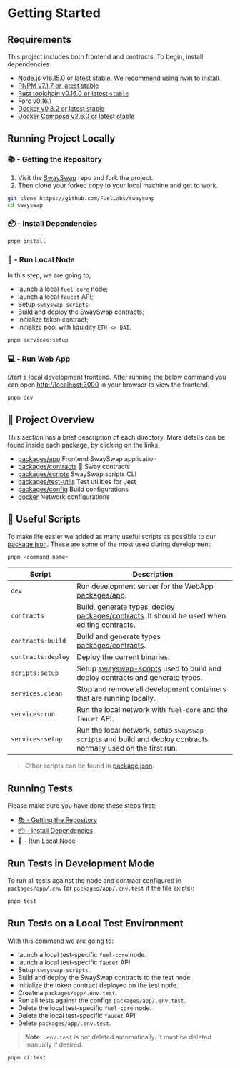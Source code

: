 # Getting Started

## Requirements

This project includes both frontend and contracts. To begin, install dependencies:

- [Node.js v16.15.0 or latest stable](https://nodejs.org/en/). We recommend using [nvm](https://github.com/nvm-sh/nvm) to install.
- [PNPM v7.1.7 or latest stable](https://pnpm.io/installation/)
- [Rust toolchain v0.16.0 or latest `stable`](https://www.rust-lang.org/tools/install)
- [Forc v0.16.1](https://fuellabs.github.io/sway/v0.16.1/introduction/installation.html#installing-from-pre-compiled-binaries)
- [Docker v0.8.2 or latest stable](https://docs.docker.com/get-docker/)
- [Docker Compose v2.6.0 or latest stable](https://docs.docker.com/get-docker/)

## Running Project Locally

### 📚 - Getting the Repository

1. Visit the [SwaySwap](https://github.com/FuelLabs/swayswap) repo and fork the project.
2. Then clone your forked copy to your local machine and get to work.

```sh
git clone https://github.com/FuelLabs/swayswap
cd swayswap
```

### 📦 - Install Dependencies

```sh
pnpm install
```

### 📒 - Run Local Node

In this step, we are going to;

- launch a local `fuel-core` node;
- launch a local `faucet` API;
- Setup `swayswap-scripts`;
- Build and deploy the SwaySwap contracts;
- Initialize token contract;
- Initialize pool with liquidity `ETH <> DAI`.

```sh
pnpm services:setup
```

### 💻 - Run Web App

Start a local development frontend. After running the below command you can open [http://localhost:3000](http://localhost:3000) in your browser to view the frontend.

```sh
pnpm dev
```

## 📗 Project Overview

This section has a brief description of each directory. More details can be found inside each package, by clicking on the links.

- [packages/app](../packages/app/) Frontend SwaySwap application
- [packages/contracts](../packages/contracts/) 🌴 Sway contracts
- [packages/scripts](../packages/scripts/) SwaySwap scripts CLI
- [packages/test-utils](../packages/test-utils/) Test utilities for Jest
- [packages/config](../packages/config/) Build configurations
- [docker](../docker/) Network configurations

## 🧰 Useful Scripts

To make life easier we added as many useful scripts as possible to our [package.json](../package.json). These are some of the most used during development:

```sh
pnpm <command name>
```

| Script             | Description                                                                                                          |
| ------------------ | -------------------------------------------------------------------------------------------------------------------- |
| `dev`              | Run development server for the WebApp [packages/app](../packages/app/).                                              |
| `contracts`        | Build, generate types, deploy [packages/contracts](../packages/contracts). It should be used when editing contracts. |
| `contracts:build`  | Build and generate types [packages/contracts](../packages/contracts).                                                |
| `contracts:deploy` | Deploy the current binaries.                                                                                         |
| `scripts:setup`    | Setup [swayswap-scripts](../packages/scripts/) used to build and deploy contracts and generate types.                |
| `services:clean`   | Stop and remove all development containers that are running locally.                                                 |
| `services:run`     | Run the local network with `fuel-core` and the `faucet` API.                                                         |
| `services:setup`   | Run the local network, setup `swayswap-scripts` and build and deploy contracts normally used on the first run.       |

> Other scripts can be found in [package.json](../package.json).

## Running Tests

Please make sure you have done these steps first:

- [📚 - Getting the Repository](#---getting-the-repository)
- [📦 - Install Dependencies](#---install-dependencies)
- [📒 - Run Local Node](#---run-local-node)

## Run Tests in Development Mode

To run all tests against the node and contract configured in `packages/app/.env` (or `packages/app/.env.test` if the file exists):

```sh
pnpm test
```

## Run Tests on a Local Test Environment

With this command we are going to:

- launch a local test-specific `fuel-core` node.
- launch a local test-specific `faucet` API.
- Setup `swayswap-scripts`.
- Build and deploy the SwaySwap contracts to the test node.
- Initialize the token contract deployed on the test node.
- Create a `packages/app/.env.test`.
- Run all tests against the configs `packages/app/.env.test`.
- Delete the local test-specific `fuel-core` node.
- Delete the local test-specific `faucet` API.
- Delete `packages/app/.env.test`.

> **Note**:
> `.env.test` is not deleted automatically. It must be deleted manually if desired.

```sh
pnpm ci:test
```
